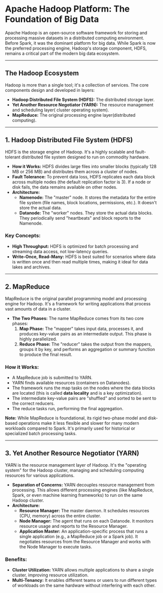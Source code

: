 # Apache Hadoop Platform: The Foundation of Big Data

Apache Hadoop is an open-source software framework for storing and processing massive datasets in a 
distributed computing environment. Before Spark, it was the dominant platform for big data. 
While Spark is now the preferred processing engine, Hadoop's storage component, HDFS, remains a 
critical part of the modern big data ecosystem.

---

## The Hadoop Ecosystem

Hadoop is more than a single tool; it's a collection of services. The core components design and developed in layers:

* **Hadoop Distributed File System (HDFS):** The distributed storage layer.
* **Yet Another Resource Negotiator (YARN):** The resource management and scheduling layer( cluster operating system).
* **MapReduce:** The original processing engine layer(distributed computing).
---

## 1. Hadoop Distributed File System (HDFS)

HDFS is the storage engine of Hadoop. It's a highly scalable and fault-tolerant distributed file system designed to run on commodity hardware.

* **How it Works:** HDFS divides large files into smaller blocks (typically 128 MB or 256 MB) and distributes them across a cluster of nodes.
* **Fault Tolerance:** To prevent data loss, HDFS replicates each data block across multiple nodes (the default replication factor is 3). If a node or disk fails, the data remains available on other nodes.
* **Architecture:**
    * **Namenode:** The "master" node. It stores the metadata for the entire file system (file names, block locations, permissions, etc.). It doesn't store the actual data.
    * **Datanode:** The "worker" nodes. They store the actual data blocks. They periodically send "heartbeats" and block reports to the Namenode.

### **Key Concepts:**
* **High Throughput:** HDFS is optimized for batch processing and streaming data access, not low-latency queries.
* **Write-Once, Read-Many:** HDFS is best suited for scenarios where data is written once and then read multiple times, making it ideal for data lakes and archives.

---

## 2. MapReduce

MapReduce is the original parallel programming model and processing engine for Hadoop. It's a framework for writing applications that process vast amounts of data in a cluster.

* **The Two Phases:** The name MapReduce comes from its two core phases:
    1.  **Map Phase:** The "mapper" takes input data, processes it, and produces key-value pairs as an intermediate output. This phase is highly parallelized.
    2.  **Reduce Phase:** The "reducer" takes the output from the mappers, groups it by key, and performs an aggregation or summary function to produce the final result.

### **How it Works:**
* A MapReduce job is submitted to YARN.
* YARN finds available resources (containers on Datanodes).
* The framework runs the map tasks on the nodes where the data blocks are located (this is called **data locality** and is a key optimization).
* The intermediate key-value pairs are "shuffled" and sorted to be sent to the correct reducers.
* The reduce tasks run, performing the final aggregation.

**Note:** While MapReduce is foundational, its rigid two-phase model and disk-based operations make it less flexible and slower for many modern workloads compared to Spark. It's primarily used for historical or specialized batch processing tasks.

---

## 3. Yet Another Resource Negotiator (YARN)

YARN is the resource management layer of Hadoop. It's the "operating system" for the Hadoop cluster, managing and scheduling computing resources for various applications.

* **Separation of Concerns:** YARN decouples resource management from processing. This allows different processing engines (like MapReduce, Spark, or even machine learning frameworks) to run on the same Hadoop cluster.
* **Architecture:**
    * **Resource Manager:** The master daemon. It schedules resources (CPU, memory) across the entire cluster.
    * **Node Manager:** The agent that runs on each Datanode. It monitors resource usage and reports to the Resource Manager.
    * **Application Master:** An application-specific process that runs a single application (e.g., a MapReduce job or a Spark job). It negotiates resources from the Resource Manager and works with the Node Manager to execute tasks.

### **Benefits:**
* **Cluster Utilization:** YARN allows multiple applications to share a single cluster, improving resource utilization.
* **Multi-Tenancy:** It enables different teams or users to run different types of workloads on the same hardware without interfering with each other.
